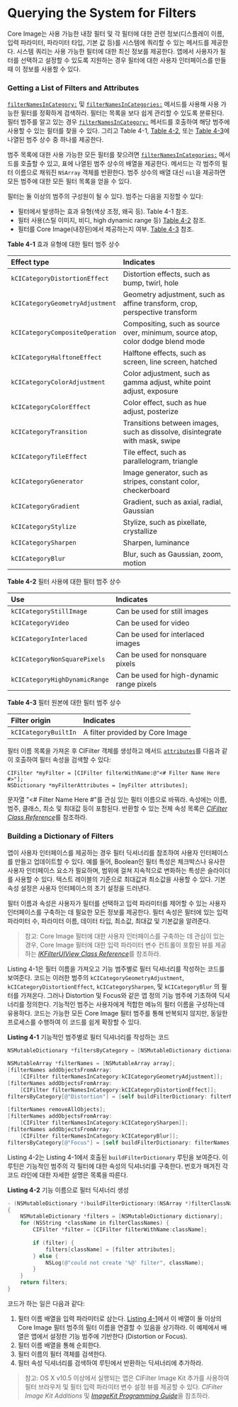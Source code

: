 # Querying the System for Filters

Core Image는 사용 가능한 내장 필터 및 각 필터에 대한 관련 정보\(디스플레이 이름, 입력 파라미터, 파라미터 타입, 기본 값 등\)를 시스템에 쿼리할 수 있는 메서드를 제공한다. 시스템 쿼리는 사용 가능한 필터에 대한 최신 정보를 제공한다. 앱에서 사용자가 필터를 선택하고 설정할 수 있도록 지원하는 경우 필터에 대한 사용자 인터페이스를 만들 때 이 정보를 사용할 수 있다.

### Getting a List of Filters and Attributes

[`filterNamesInCategory:`](https://developer.apple.com/documentation/coreimage/cifilter/1438145-filternames) 및 [`filterNamesInCategories:`](https://developer.apple.com/documentation/coreimage/cifilter/1437595-filternamesincategories) 메서드를 사용해 사용 가능한 필터를 정확하게 검색하라. 필터는 목록을 보다 쉽게 관리할 수 있도록 분류된다. 필터 범주를 알고 있는 경우 [`filterNamesInCategory:`](https://developer.apple.com/documentation/coreimage/cifilter/1438145-filternames) 메서드를 호출하여 해당 범주에 사용할 수 있는 필터를 찾을 수 있다. 그리고 Table 4-1, [Table 4-2](https://developer.apple.com/library/archive/documentation/GraphicsImaging/Conceptual/CoreImaging/ci_concepts/ci_concepts.html#//apple_ref/doc/uid/TP30001185-CH2-SW5), 또는 [Table 4-3](https://developer.apple.com/library/archive/documentation/GraphicsImaging/Conceptual/CoreImaging/ci_concepts/ci_concepts.html#//apple_ref/doc/uid/TP30001185-CH2-SW6)에 나열된 범주 상수 중 하나를 제공한다.

범주 목록에 대한 사용 가능한 모든 필터를 찾으려면 [`filterNamesInCategories:`](https://developer.apple.com/documentation/coreimage/cifilter/1437595-filternamesincategories) 메서드를 호출할 수 있고, 표에 나열된 범주 상수의 배열을 제공한다. 메서드는 각 범주의 필터 이름으로 채워진 `NSArray` 객체를 반환한다. 범주 상수의 배열 대신 `nil`을 제공하면 모든 범주에 대한 모든 필터 목록을 얻을 수 있다.

필터는 둘 이상의 범주의 구성원이 될 수 있다. 범주는 다음을 지정할 수 있다:

* 필터에서 발생하는 효과 유형\(색상 조정, 왜곡 등\). Table 4-1 참조.
* 필터 사용\(스틸 이미지, 비디, high dynamic range 등\) [Table 4-2](https://developer.apple.com/library/archive/documentation/GraphicsImaging/Conceptual/CoreImaging/ci_concepts/ci_concepts.html#//apple_ref/doc/uid/TP30001185-CH2-SW5) 참조.
* 필터를 Core Image\(내장된\)에서 제공하는지 여부. [Table 4-3](https://developer.apple.com/library/archive/documentation/GraphicsImaging/Conceptual/CoreImaging/ci_concepts/ci_concepts.html#//apple_ref/doc/uid/TP30001185-CH2-SW6) 참조.

**Table 4-1** 효과 유형에 대한 필터 범주 상수

| Effect type | Indicates |
| :--- | :--- |
| `kCICategoryDistortionEffect` | Distortion effects, such as bump, twirl, hole |
| `kCICategoryGeometryAdjustment` | Geometry adjustment, such as affine transform, crop, perspective transform |
| `kCICategoryCompositeOperation` | Compositing, such as source over, minimum, source atop, color dodge blend mode |
| `kCICategoryHalftoneEffect` | Halftone effects, such as screen, line screen, hatched |
| `kCICategoryColorAdjustment` | Color adjustment, such as gamma adjust, white point adjust, exposure |
| `kCICategoryColorEffect` | Color effect, such as hue adjust, posterize |
| `kCICategoryTransition` | Transitions between images, such as dissolve, disintegrate with mask, swipe |
| `kCICategoryTileEffect` | Tile effect, such as parallelogram, triangle |
| `kCICategoryGenerator` | Image generator, such as stripes, constant color, checkerboard |
| `kCICategoryGradient` | Gradient, such as axial, radial, Gaussian |
| `kCICategoryStylize` | Stylize, such as pixellate, crystallize |
| `kCICategorySharpen` | Sharpen, luminance |
| `kCICategoryBlur` | Blur, such as Gaussian, zoom, motion |

**Table 4-2** 필터 사용에 대한 필터 범주 상수

| Use | Indicates |
| :--- | :--- |
| `kCICategoryStillImage` | Can be used for still images |
| `kCICategoryVideo` | Can be used for video |
| `kCICategoryInterlaced` | Can be used for interlaced images |
| `kCICategoryNonSquarePixels` | Can be used for nonsquare pixels |
| `kCICategoryHighDynamicRange` | Can be used for high-dynamic range pixels |

**Table 4-3** 필터 원본에 대한 필터 범주 상수

| Filter origin | Indicates |
| :--- | :--- |
| `kCICategoryBuiltIn` | A filter provided by Core Image |

필터 이름 목록을 가져온 후 CIFilter 객체를 생성하고 메서드 [`attributes`](https://developer.apple.com/documentation/coreimage/cifilter/1437661-attributes)를 다음과 같이 호출하여 필터 속성을 검색할 수 있다:

```text
CIFilter *myFilter = [CIFilter filterWithName:@"<# Filter Name Here #>"];
NSDictionary *myFilterAttributes = [myFilter attributes];
```

문자열 "&lt;\# Filter Name Here \#"를 관심 있는 필터 이름으로 바꿔라. 속성에는 이름, 범주, 클래스, 최소 및 최대값 등이 포함된다. 반환할 수 있는 전체 속성 목록은 [_CIFilter Class Reference_](https://developer.apple.com/documentation/coreimage/cifilter)를 참조하라.

### Building a Dictionary of Filters

앱이 사용자 인터페이스를 제공하는 경우 필터 딕셔너리를 참조하여 사용자 인터페이스를 만들고 업데이트할 수 있다. 예를 들어, Boolean인 필터 특성은 체크박스나 유사한 사용자 인터페이스 요소가 필요하며, 범위에 걸쳐 지속적으로 변화하는 특성은 슬라이더를 사용할 수 있다. 텍스트 레이블의 기준으로 최대값과 최소값을 사용할 수 있다. 기본 속성 설정은 사용자 인터페이스의 초기 설정을 드러낸다.

필터 이름과 속성은 사용자가 필터를 선택하고 입력 파라미터를 제어할 수 있는 사용자 인터페이스를 구축하는 데 필요한 모든 정보를 제공한다. 필터 속성은 필터에 있는 입력 파라미터 수, 파라미터 이름, 데이터 타입, 최소값, 최대값 및 기본값을 알려준다.

> 참고: Core Image 필터에 대한 사용자 인터페이스를 구축하는 데 관심이 있는 경우, Core Image 필터에 대한 입력 파라미터 변수 컨트롤이 포함된 뷰를 제공하는 [_IKFilterUIView Class Reference_](https://developer.apple.com/documentation/quartz/ikfilteruiview)를 참조하라.

Listing 4-1은 필터 이름을 가져오고 기능 범주별로 필터 딕셔너리를 작성하는 코드를 보여준다. 코드는 이러한 범주의 `kCICategoryGeometryAdjustment`, `kCICategoryDistortionEffect`, `kCICategorySharpen`, 및 `kCICategoryBlur` 의 필터를 가져온다. 그러나 Distortion 및 Focus와 같은 앱 정의 기능 범주에 기초하여 딕셔너리를 정의한다. 기능적인 범주는 사용자에게 적합한 메뉴의 필터 이름을 구성하는데 유용하다. 코드는 가능한 모든 Core Image 필터 범주를 통해 반복되지 않지만, 동일한 프로세스를 수행하여 이 코드를 쉽게 확장할 수 있다.

**Listing 4-1**  기능적인 범주별로 필터 딕셔너리를 작성하는 코드

```objectivec
NSMutableDictionary *filtersByCategory = [NSMutableDictionary dictionary];
 
NSMutableArray *filterNames = [NSMutableArray array];
[filterNames addObjectsFromArray:
    [CIFilter filterNamesInCategory:kCICategoryGeometryAdjustment]];
[filterNames addObjectsFromArray:
    [CIFilter filterNamesInCategory:kCICategoryDistortionEffect]];
filtersByCategory[@"Distortion"] = [self buildFilterDictionary: filterNames];
 
[filterNames removeAllObjects];
[filterNames addObjectsFromArray:
    [CIFilter filterNamesInCategory:kCICategorySharpen]];
[filterNames addObjectsFromArray:
    [CIFilter filterNamesInCategory:kCICategoryBlur]];
filtersByCategory[@"Focus"] = [self buildFilterDictionary: filterNames];
```

Listing 4-2는 Listing 4-1에서 호출된 `buildFilterDictionary` 루틴을 보여준다. 이 루틴은 기능적인 범주의 각 필터에 대한 속성의 딕셔너리를 구축한다. 번호가 매겨진 각 코드 라인에 대한 자세한 설명은 목록을 따른다.

**Listing 4-2**  기능 이름으로 필터 딕셔너리 생성

```objectivec
- (NSMutableDictionary *)buildFilterDictionary:(NSArray *)filterClassNames  // 1
{
    NSMutableDictionary *filters = [NSMutableDictionary dictionary];
    for (NSString *className in filterClassNames) {                         // 2
        CIFilter *filter = [CIFilter filterWithName:className];             // 3
 
        if (filter) {
            filters[className] = [filter attributes];                       // 4
        } else {
            NSLog(@"could not create '%@' filter", className);
        }
    }
    return filters;
}
```

코드가 하는 일은 다음과 같다:

1. 필터 이름 배열을 입력 파라미터로 삼는다. [Listing 4-1](https://developer.apple.com/library/archive/documentation/GraphicsImaging/Conceptual/CoreImaging/ci_concepts/ci_concepts.html#//apple_ref/doc/uid/TP30001185-CH2-SW7)에서 이 배열이 둘 이상의 Core Image 필터 범주의 필터 이름을 연결할 수 있음을 상기하라. 이 예제에서 배열은 앱에서 설정한 기능 범주에 기반한다 \(Distortion or Focus\).
2. 필터 이름 배열을 통해 순회한다.
3. 필터 이름의 필터 객체를 검색한다.
4. 필터 속성 딕셔너리를 검색하여 루틴에서 반환하는 딕셔너리에 추가하라.

> 참고: OS X v10.5 이상에서 실행되는 앱은 CIFilter Image Kit 추가를 사용하여 필터 브라우저 및 필터 입력 파라미터 변수 설정 뷰를 제공할 수 있다. _CIFilter Image Kit Additions_ 및 [_ImageKit Programming Guide_](https://developer.apple.com/library/archive/documentation/GraphicsImaging/Conceptual/ImageKitProgrammingGuide/Introduction/Introduction.html#//apple_ref/doc/uid/TP40004907)을 참조하라.


